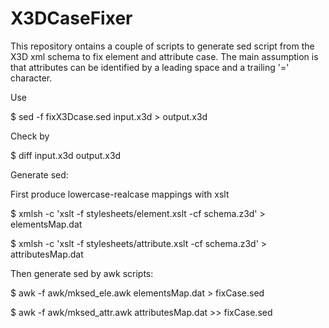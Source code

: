 # X3DCaseFixer

This repository ontains a couple of scripts to generate sed script from the X3D xml schema to fix element and attribute case. The main assumption is that attributes can be identified by a leading space and a trailing '=' character.

Use

$ sed -f fixX3Dcase.sed input.x3d > output.x3d

Check by

$ diff input.x3d output.x3d


Generate sed:

First produce lowercase-realcase mappings with xslt

$ xmlsh -c 'xslt -f stylesheets/element.xslt -cf schema.z3d' > elementsMap.dat

$ xmlsh -c 'xslt -f stylesheets/attribute.xslt -cf schema.z3d' > attributesMap.dat

Then generate sed by awk scripts:

$ awk -f awk/mksed_ele.awk elementsMap.dat > fixCase.sed

$ awk -f awk/mksed_attr.awk attributesMap.dat >> fixCase.sed


